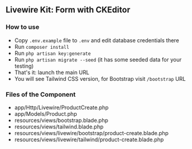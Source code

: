 ## Livewire Kit: Form with CKEditor


### How to use

- Copy `.env.example` file to `.env` and edit database credentials there
- Run `composer install`
- Run `php artisan key:generate`
- Run `php artisan migrate --seed` (it has some seeded data for your testing)
- That's it: launch the main URL
- You will see Tailwind CSS version, for Bootstrap visit `/bootstrap` URL


### Files of the Component

- app/Http/Livewire/ProductCreate.php
- app/Models/Product.php
- resources/views/bootstrap.blade.php
- resources/views/tailwind.blade.php
- resources/views/livewire/bootstrap/product-create.blade.php
- resources/views/livewire/tailwind/product-create.blade.php


